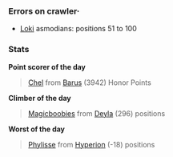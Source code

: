 ### Errors on crawler·
- [Loki](/#/ranking/Loki) asmodians: positions 51 to 100


### Stats

**Point scorer of the day**
>[Chel](/#/character/Barus/772785) from [Barus](/#/ranking/Barus)  (3942) Honor Points


**Climber of the day**
>[Magicboobies](/#/character/Deyla/403739) from [Deyla](/#/ranking/Deyla)  (296) positions


**Worst of the day**
>[Phylisse](/#/character/Hyperion/595065) from [Hyperion](/#/ranking/Hyperion)  (-18) positions


